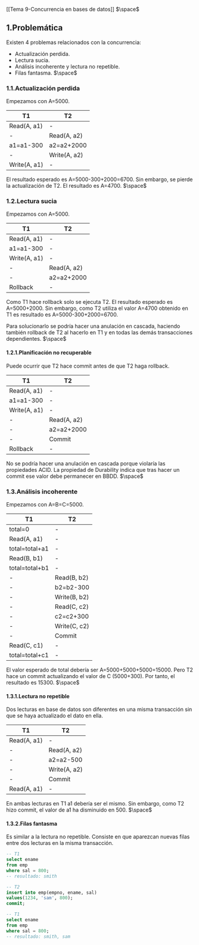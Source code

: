 [[Tema 9-Concurrencia en bases de datos]]
$\space$
## 1.Problemática
Existen 4 problemas relacionados con la concurrencia:
+ Actualización perdida.
+ Lectura sucia.
+ Análisis incoherente y lectura no repetible.
+ Filas fantasma.
$\space$
### 1.1.Actualización perdida
Empezamos con A=5000.

| T1           | T2           |
| ------------ | ------------ |
| Read(A, a1)  | -            |
| -            | Read(A, a2)  |
| a1=a1-300    | a2=a2+2000   |
| -            | Write(A, a2) |
| Write(A, a1) | -            |

El resultado esperado es A=5000-300+2000=6700. Sin embargo, se pierde la actualización de T2. El resultado es A=4700.
$\space$
### 1.2.Lectura sucia
Empezamos con A=5000.

| T1           | T2          |
| ------------ | ----------- |
| Read(A, a1)  | -           |
| a1=a1-300    | -           |
| Write(A, a1) | -           |
| -            | Read(A, a2) |
| -            | a2=a2+2000  |
| Rollback     | -           |

Como T1 hace rollback solo se ejecuta T2. El resultado esperado es A=5000+2000. Sin embargo, como T2 utiliza el valor A=4700 obtenido en T1 es resultado es A=5000-300+2000=6700. 

Para solucionarlo se podría hacer una anulación en cascada, haciendo también rollback de T2 al hacerlo en T1 y en todas las demás transacciones dependientes.
$\space$
#### 1.2.1.Planificación no recuperable
Puede ocurrir que T2 hace commit antes de que T2 haga rollback.

| T1           | T2          |
| ------------ | ----------- |
| Read(A, a1)  | -           |
| a1=a1-300    | -           |
| Write(A, a1) | -           |
| -            | Read(A, a2) |
| -            | a2=a2+2000  |
| -            | Commit      |
| Rollback     | -           |

No se podría hacer una anulación en cascada porque violaría las propiedades ACID. La propiedad de Durability indica que tras hacer un commit ese valor debe permanecer en BBDD.
$\space$
### 1.3.Análisis incoherente
Empezamos con A=B=C=5000.

| T1             | T2           |
| -------------- | ------------ |
| total=0        | -            |
| Read(A, a1)    | -            |
| total=total+a1 | -            |
| Read(B, b1)    | -            |
| total=total+b1 | -            |
| -              | Read(B, b2)  |
| -              | b2=b2-300    |
| -              | Write(B, b2) |
| -              | Read(C, c2)  |
| -              | c2=c2+300    |
| -              | Write(C, c2) |
| -              | Commit       |
| Read(C, c1)    | -            |
| total=total+c1 | -            |

El valor esperado de total debería ser A=5000+5000+5000=15000. Pero T2 hace un commit actualizando el valor de C (5000+300). Por tanto, el resultado es 15300.
$\space$
#### 1.3.1.Lectura no repetible
Dos lecturas en base de datos son diferentes en una misma transacción sin que se haya actualizado el dato en ella.

| T1          | T2           |
| ----------- | ------------ |
| Read(A, a1) | -            |
| -           | Read(A, a2)  |
| -           | a2=a2-500    |
| -           | Write(A, a2) |
| -           | Commit       |
| Read(A, a1) | -            |

En ambas lecturas en T1 a1 debería ser el mismo. Sin embargo, como T2 hizo commit, el valor de a1 ha disminuido en 500.
$\space$
#### 1.3.2.Filas fantasma
Es similar a la lectura no repetible. Consiste en que aparezcan nuevas filas entre dos lecturas en la misma transacción.

```sql
-- T1
select ename
from emp
where sal = 800;
-- resultado: smith

-- T2
insert into emp(empno, ename, sal)
values(1234, 'sam', 800);
commit;

-- T1
select ename
from emp
where sal = 800;
-- resultado: smith, sam
```

